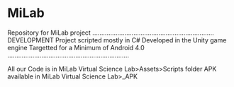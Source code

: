 # MiLab
 Repository for MiLab project
....................................................................
DEVELOPMENT
Project scripted mostly in C# 
Developed in the Unity game engine
Targetted for a Minimum of Android 4.0
....................................................................

All our Code is in MiLab Virtual Science Lab>Assets>Scripts folder
APK available in MiLab Virtual Science Lab>_APK

